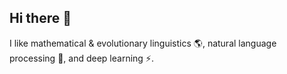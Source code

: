 ## Hi there 👋 
I like mathematical & evolutionary linguistics 🌎, natural language processing 💬, and deep learning ⚡. 


<!--
**wzkariampuzha/wzkariampuzha** is a ✨ _special_ ✨ repository because its `README.md` (this file) appears on your GitHub profile.
- 🔭 I’m currently working on Natural Language Processing at the [National Center for Advancing Translational Sciences](https://ncats.nih.gov/), one of the 27 [National Institutes of Health](https://www.nih.gov/). My work
- 🌱 I’m currently learning ...
- 👯 I’m looking to collaborate on 
- 🤔 I’m looking for help with ...
- 💬 Ask me about my time working for Congress
- 📫 How to reach me: ...
- ⚡ Fun fact: ...🧠🤖💥
-->
